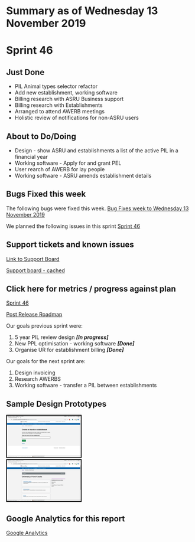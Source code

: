 # Summary as of Wednesday 13 November 2019 
    
# Sprint 46

## Just Done
* PIL Animal types selector refactor 
* Add new establishment, working software
* Billing research with ASRU Business support
* Billing research with Establishments 
* Arranged to attend AWERB meetings
* Holistic review of notifications for non-ASRU users

## About to Do/Doing
* Design - show ASRU and establishments a list of the active PIL in a financial year
* Working software - Apply for and grant PEL
* User rearch of AWERB for lay people
* Working software - ASRU amends establishment details

## Bugs Fixed this week
The following bugs were fixed this week.
[Bug Fixes week to Wednesday 13 November 2019](graphs/bugs13112019.png)

We planned the following issues in this sprint 
[Sprint 46](graphs/sprint13112019.png)

## Support tickets and known issues
[Link to Support Board](https://jira.digital.homeoffice.gov.uk/secure/RapidBoard.jspa?rapidView=331&selectedIssue=ALS-47)

[Support board - cached](graphs/supportBoard13112019.jpg)

## Click here for metrics / progress against plan
[Sprint 46](graphs/progress13112019.png)

[Post Release Roadmap](graphs/roadmap13112019.png)

Our goals previous sprint were:
1. 5 year PIL review design ***[In progress]***
2. New PPL optimisation - working software ***[Done]***
3. Organise UR for establishment billing ***[Done]***

Our goals for the next sprint are:
1. Design invoicing
2. Research AWERBS
3. Working software - transfer a PIL between establishments

## Sample Design Prototypes
<a href="graphs/proto1_13112019.png"><img src="graphs/proto1_13112019.png" alt="HTML5 Icon" width="200" style="border:2px solid black"></a>
<br>
<a href="graphs/proto2_13112019.png"><img src="graphs/proto2_13112019.png" alt="HTML5 Icon" width="200" style="border:2px solid black"></a>
<br>


## Google Analytics for this report
[Google Analytics](graphs/GA13112019.png)

